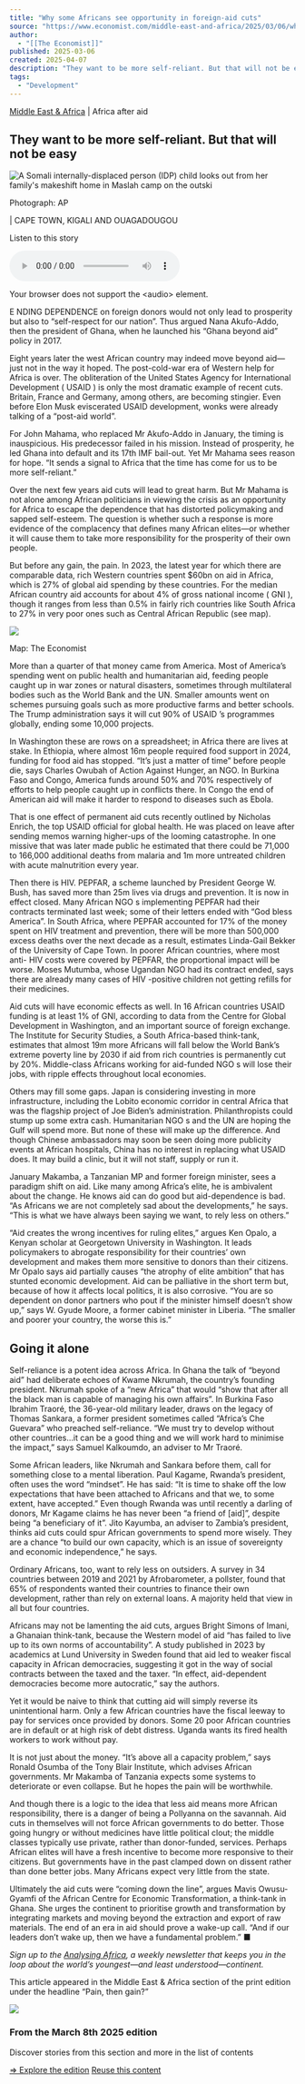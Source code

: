 ```yaml
---
title: "Why some Africans see opportunity in foreign-aid cuts"
source: "https://www.economist.com/middle-east-and-africa/2025/03/06/why-some-africans-see-opportunity-in-foreign-aid-cuts"
author:
  - "[[The Economist]]"
published: 2025-03-06
created: 2025-04-07
description: "They want to be more self-reliant. But that will not be easy | Middle East & Africa"
tags:
  - "Development"
---
```

[Middle East & Africa](https://www.economist.com/middle-east-and-africa) | Africa after aid

## They want to be more self-reliant. But that will not be easy

![A Somali internally-displaced person (IDP) child looks out from her family's makeshift home in Maslah camp on the outski](https://www.economist.com/cdn-cgi/image/width=1424,quality=80,format=auto/content-assets/images/20250308_MAP001.jpg)

Photograph: AP

| CAPE TOWN, KIGALI AND OUAGADOUGOU

Listen to this story

<audio controls="" src="https://www.economist.com/content-assets/audio/038%20Middle%20East%20and%20Africa%20-%20Africa%20after%20aid-696adf57ebb74980720e7dbe94977f4b.mp3" title="Why some Africans see opportunity in foreign-aid cuts"><p>Your browser does not support the &lt;audio&gt; element.</p></audio>

E NDING DEPENDENCE on foreign donors would not only lead to prosperity but also to “self-respect for our nation”. Thus argued Nana Akufo-Addo, then the president of Ghana, when he launched his “Ghana beyond aid” policy in 2017.

Eight years later the west African country may indeed move beyond aid—just not in the way it hoped. The post-cold-war era of Western help for Africa is over. The obliteration of the United States Agency for International Development ( USAID ) is only the most dramatic example of recent cuts. Britain, France and Germany, among others, are becoming stingier. Even before Elon Musk eviscerated USAID development, wonks were already talking of a “post-aid world”.

For John Mahama, who replaced Mr Akufo-Addo in January, the timing is inauspicious. His predecessor failed in his mission. Instead of prosperity, he led Ghana into default and its 17th IMF bail-out. Yet Mr Mahama sees reason for hope. “It sends a signal to Africa that the time has come for us to be more self-reliant.”

Over the next few years aid cuts will lead to great harm. But Mr Mahama is not alone among African politicians in viewing the crisis as an opportunity for Africa to escape the dependence that has distorted policymaking and sapped self-esteem. The question is whether such a response is more evidence of the complacency that defines many African elites—or whether it will cause them to take more responsibility for the prosperity of their own people.

But before any gain, the pain. In 2023, the latest year for which there are comparable data, rich Western countries spent $60bn on aid in Africa, which is 27% of global aid spending by these countries. For the median African country aid accounts for about 4% of gross national income ( GNI ), though it ranges from less than 0.5% in fairly rich countries like South Africa to 27% in very poor ones such as Central African Republic (see map).

![](https://www.economist.com/cdn-cgi/image/width=1424,quality=80,format=auto/content-assets/images/20250308_MAM978.png)

Map: The Economist

More than a quarter of that money came from America. Most of America’s spending went on public health and humanitarian aid, feeding people caught up in war zones or natural disasters, sometimes through multilateral bodies such as the World Bank and the UN. Smaller amounts went on schemes pursuing goals such as more productive farms and better schools. The Trump administration says it will cut 90% of USAID ’s programmes globally, ending some 10,000 projects.

In Washington these are rows on a spreadsheet; in Africa there are lives at stake. In Ethiopia, where almost 16m people required food support in 2024, funding for food aid has stopped. “It’s just a matter of time” before people die, says Charles Owubah of Action Against Hunger, an NGO. In Burkina Faso and Congo, America funds around 50% and 70% respectively of efforts to help people caught up in conflicts there. In Congo the end of American aid will make it harder to respond to diseases such as Ebola.

That is one effect of permanent aid cuts recently outlined by Nicholas Enrich, the top USAID official for global health. He was placed on leave after sending memos warning higher-ups of the looming catastrophe. In one missive that was later made public he estimated that there could be 71,000 to 166,000 additional deaths from malaria and 1m more untreated children with acute malnutrition every year.

Then there is HIV. PEPFAR, a scheme launched by President George W. Bush, has saved more than 25m lives via drugs and prevention. It is now in effect closed. Many African NGO s implementing PEPFAR had their contracts terminated last week; some of their letters ended with “God bless America”. In South Africa, where PEPFAR accounted for 17% of the money spent on HIV treatment and prevention, there will be more than 500,000 excess deaths over the next decade as a result, estimates Linda-Gail Bekker of the University of Cape Town. In poorer African countries, where most anti- HIV costs were covered by PEPFAR, the proportional impact will be worse. Moses Mutumba, whose Ugandan NGO had its contract ended, says there are already many cases of HIV -positive children not getting refills for their medicines.

Aid cuts will have economic effects as well. In 16 African countries USAID funding is at least 1% of GNI, according to data from the Centre for Global Development in Washington, and an important source of foreign exchange. The Institute for Security Studies, a South Africa-based think-tank, estimates that almost 19m more Africans will fall below the World Bank’s extreme poverty line by 2030 if aid from rich countries is permanently cut by 20%. Middle-class Africans working for aid-funded NGO s will lose their jobs, with ripple effects throughout local economies.

Others may fill some gaps. Japan is considering investing in more infrastructure, including the Lobito economic corridor in central Africa that was the flagship project of Joe Biden’s administration. Philanthropists could stump up some extra cash. Humanitarian NGO s and the UN are hoping the Gulf will spend more. But none of these will make up the difference. And though Chinese ambassadors may soon be seen doing more publicity events at African hospitals, China has no interest in replacing what USAID does. It may build a clinic, but it will not staff, supply or run it.

January Makamba, a Tanzanian MP and former foreign minister, sees a paradigm shift on aid. Like many among Africa’s elite, he is ambivalent about the change. He knows aid can do good but aid-dependence is bad. “As Africans we are not completely sad about the developments,” he says. “This is what we have always been saying we want, to rely less on others.”

“Aid creates the wrong incentives for ruling elites,” argues Ken Opalo, a Kenyan scholar at Georgetown University in Washington. It leads policymakers to abrogate responsibility for their countries’ own development and makes them more sensitive to donors than their citizens. Mr Opalo says aid partially causes “the atrophy of elite ambition” that has stunted economic development. Aid can be palliative in the short term but, because of how it affects local politics, it is also corrosive. “You are so dependent on donor partners who pout if the minister himself doesn’t show up,” says W. Gyude Moore, a former cabinet minister in Liberia. “The smaller and poorer your country, the worse this is.”

## Going it alone

Self-reliance is a potent idea across Africa. In Ghana the talk of “beyond aid” had deliberate echoes of Kwame Nkrumah, the country’s founding president. Nkrumah spoke of a “new Africa” that would “show that after all the black man is capable of managing his own affairs”. In Burkina Faso Ibrahim Traoré, the 36-year-old military leader, draws on the legacy of Thomas Sankara, a former president sometimes called “Africa’s Che Guevara” who preached self-reliance. “We must try to develop without other countries…it can be a good thing and we will work hard to minimise the impact,” says Samuel Kalkoumdo, an adviser to Mr Traoré.

Some African leaders, like Nkrumah and Sankara before them, call for something close to a mental liberation. Paul Kagame, Rwanda’s president, often uses the word “mindset”. He has said: “It is time to shake off the low expectations that have been attached to Africans and that we, to some extent, have accepted.” Even though Rwanda was until recently a darling of donors, Mr Kagame claims he has never been “a friend of \[aid\]”, despite being “a beneficiary of it”. Jito Kayumba, an adviser to Zambia’s president, thinks aid cuts could spur African governments to spend more wisely. They are a chance “to build our own capacity, which is an issue of sovereignty and economic independence,” he says.

Ordinary Africans, too, want to rely less on outsiders. A survey in 34 countries between 2019 and 2021 by Afrobarometer, a pollster, found that 65% of respondents wanted their countries to finance their own development, rather than rely on external loans. A majority held that view in all but four countries.

Africans may not be lamenting the aid cuts, argues Bright Simons of Imani, a Ghanaian think-tank, because the Western model of aid “has failed to live up to its own norms of accountability”. A study published in 2023 by academics at Lund University in Sweden found that aid led to weaker fiscal capacity in African democracies, suggesting it got in the way of social contracts between the taxed and the taxer. “In effect, aid-dependent democracies become more autocratic,” say the authors.

Yet it would be naive to think that cutting aid will simply reverse its unintentional harm. Only a few African countries have the fiscal leeway to pay for services once provided by donors. Some 20 poor African countries are in default or at high risk of debt distress. Uganda wants its fired health workers to work without pay.

It is not just about the money. “It’s above all a capacity problem,” says Ronald Osumba of the Tony Blair Institute, which advises African governments. Mr Makamba of Tanzania expects some systems to deteriorate or even collapse. But he hopes the pain will be worthwhile.

And though there is a logic to the idea that less aid means more African responsibility, there is a danger of being a Pollyanna on the savannah. Aid cuts in themselves will not force African governments to do better. Those going hungry or without medicines have little political clout; the middle classes typically use private, rather than donor-funded, services. Perhaps African elites will have a fresh incentive to become more responsive to their citizens. But governments have in the past clamped down on dissent rather than done better jobs. Many Africans expect very little from the state.

Ultimately the aid cuts were “coming down the line”, argues Mavis Owusu-Gyamfi of the African Centre for Economic Transformation, a think-tank in Ghana. She urges the continent to prioritise growth and transformation by integrating markets and moving beyond the extraction and export of raw materials. The end of an era in aid should prove a wake-up call. “And if our leaders don’t wake up, then we have a fundamental problem.” ■

*Sign up to the [Analysing Africa](https://www.economist.com/newsletters/analysing-africa), a weekly newsletter that keeps you in the loop about the world’s youngest—and least understood—continent.*

This article appeared in the Middle East & Africa section of the print edition under the headline “Pain, then gain?”

![](https://www.economist.com/cdn-cgi/image/width=1424,quality=80,format=auto/content-assets/images/20250308_DE_EU.jpg)

### From the March 8th 2025 edition

Discover stories from this section and more in the list of contents

[⇒ Explore the edition](https://www.economist.com/weeklyedition/2025-03-08) [Reuse this content](https://s100.copyright.com/AppDispatchServlet?publisherName=economist&publication=economist&title=Why%20some%20Africans%20see%20opportunity%20in%20foreign-aid%20cuts&publicationDate=2025-03-06&contentID=%2Fcontent%2Fsh8u9n956dg7tvm5r4m9ofnslrj61je4&type=A&orderBeanReset=TRUE)